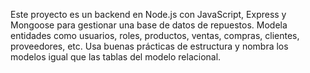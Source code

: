 <!-- Use this file to provide workspace-specific custom instructions to Copilot. For more details, visit https://code.visualstudio.com/docs/copilot/copilot-customization#_use-a-githubcopilotinstructionsmd-file -->

Este proyecto es un backend en Node.js con JavaScript, Express y Mongoose para gestionar una base de datos de repuestos. Modela entidades como usuarios, roles, productos, ventas, compras, clientes, proveedores, etc. Usa buenas prácticas de estructura y nombra los modelos igual que las tablas del modelo relacional.
